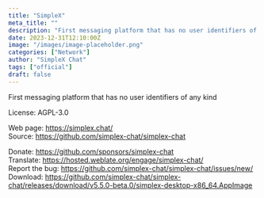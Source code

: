 ```yaml
---
title: "SimpleX"
meta_title: ""
description: "First messaging platform that has no user identifiers of any kind"
date: 2023-12-31T12:10:00Z
image: "/images/image-placeholder.png"
categories: ["Network"]
author: "SimpleX Chat"
tags: ["official"]
draft: false
---
```


First messaging platform that has no user identifiers of any kind

License: AGPL-3.0

Web page: https://simplex.chat/  
Source: https://github.com/simplex-chat/simplex-chat

Donate: https://github.com/sponsors/simplex-chat  
Translate: https://hosted.weblate.org/engage/simplex-chat/  
Report the bug: https://github.com/simplex-chat/simplex-chat/issues/new/  
Download: https://github.com/simplex-chat/simplex-chat/releases/download/v5.5.0-beta.0/simplex-desktop-x86_64.AppImage
